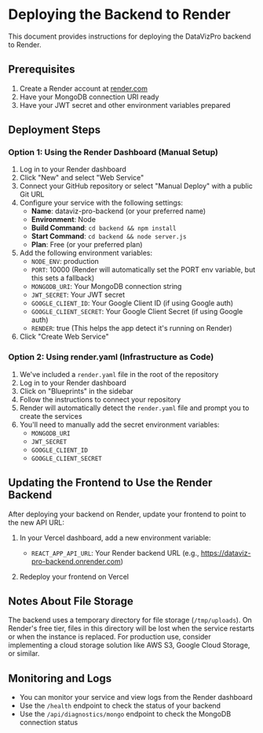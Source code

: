 # Deploying the Backend to Render

This document provides instructions for deploying the DataVizPro backend to Render.

## Prerequisites

1. Create a Render account at [render.com](https://render.com)
2. Have your MongoDB connection URI ready
3. Have your JWT secret and other environment variables prepared

## Deployment Steps

### Option 1: Using the Render Dashboard (Manual Setup)

1. Log in to your Render dashboard
2. Click "New" and select "Web Service"
3. Connect your GitHub repository or select "Manual Deploy" with a public Git URL
4. Configure your service with the following settings:
   - **Name**: dataviz-pro-backend (or your preferred name)
   - **Environment**: Node
   - **Build Command**: `cd backend && npm install`
   - **Start Command**: `cd backend && node server.js`
   - **Plan**: Free (or your preferred plan)
5. Add the following environment variables:
   - `NODE_ENV`: production
   - `PORT`: 10000 (Render will automatically set the PORT env variable, but this sets a fallback)
   - `MONGODB_URI`: Your MongoDB connection string
   - `JWT_SECRET`: Your JWT secret
   - `GOOGLE_CLIENT_ID`: Your Google Client ID (if using Google auth)
   - `GOOGLE_CLIENT_SECRET`: Your Google Client Secret (if using Google auth)
   - `RENDER`: true (This helps the app detect it's running on Render)
6. Click "Create Web Service"

### Option 2: Using render.yaml (Infrastructure as Code)

1. We've included a `render.yaml` file in the root of the repository
2. Log in to your Render dashboard
3. Click on "Blueprints" in the sidebar
4. Follow the instructions to connect your repository
5. Render will automatically detect the `render.yaml` file and prompt you to create the services
6. You'll need to manually add the secret environment variables:
   - `MONGODB_URI`
   - `JWT_SECRET`
   - `GOOGLE_CLIENT_ID`
   - `GOOGLE_CLIENT_SECRET`

## Updating the Frontend to Use the Render Backend

After deploying your backend on Render, update your frontend to point to the new API URL:

1. In your Vercel dashboard, add a new environment variable:
   - `REACT_APP_API_URL`: Your Render backend URL (e.g., https://dataviz-pro-backend.onrender.com)

2. Redeploy your frontend on Vercel

## Notes About File Storage

The backend uses a temporary directory for file storage (`/tmp/uploads`). On Render's free tier, files in this directory will be lost when the service restarts or when the instance is replaced. For production use, consider implementing a cloud storage solution like AWS S3, Google Cloud Storage, or similar.

## Monitoring and Logs

- You can monitor your service and view logs from the Render dashboard
- Use the `/health` endpoint to check the status of your backend
- Use the `/api/diagnostics/mongo` endpoint to check the MongoDB connection status 